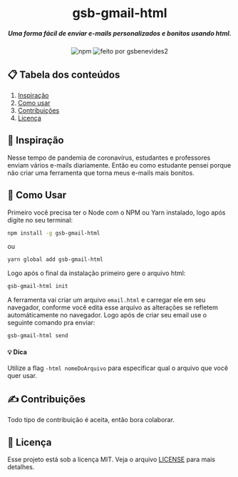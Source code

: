 <h1 align="center">gsb-gmail-html</h1>
<h5 align="center">Uma forma fácil de enviar e-mails personalizados e bonitos usando html.</h5>
<p align="center">
<img alt="npm" src="https://img.shields.io/npm/v/gsb-gmail-html?color=FFB86C"/>
<img alt="feito por gsbenevides2" src="https://img.shields.io/badge/feito%20com%20%F0%9F%92%9B%20por%20-gsbenevides2-yellow"/>
</p>

## 📋 Tabela dos conteúdos
1. [Inspiração](#inspiracao)
2. [Como usar](#como_usar)
3. [Contribuições](#contribuicoes)
4. [Licença](#licenca)

<a name="inspiracao"></a>
## 🤔 Inspiração
Nesse tempo de pandemia de coronavírus, estudantes e professores enviam vários e-mails diariamente. Então eu como estudante pensei porque não criar uma ferramenta que torna meus e-mails mais bonitos.

<a name="como_usar"></a>
## 🚴 Como Usar
Primeiro você precisa ter o Node com o NPM ou Yarn instalado, logo após digite no seu terminal:
```sh
npm install -g gsb-gmail-html
```
ou
```sh
yarn global add gsb-gmail-html
```
Logo após o final da instalação primeiro gere o arquivo html:
```sh
gsb-gmail-html init
```
A ferramenta vai criar um arquivo `email.html`  e carregar ele em seu navegador, conforme você edita esse arquivo as alterações se refletem automáticamente no navegador.
Logo após de criar seu email use o seguinte comando pra enviar:
```sh
gsb-gmail-html send
```
#### 💡 Dica
Utilize a flag `-html nomeDoArquivo` para especificar qual o arquivo que você quer usar.

<a name="contribuicoes"></a>
## ✍️ Contribuições
Todo tipo de contribuição é aceita, então bora colaborar.

<a name="licenca"></a>
## 📃 Licença
Esse projeto está sob a licença MIT. Veja o arquivo [LICENSE](https://github.com/gsbenevides2/gsb-gmail-html/blob/master/LICENSE) para mais detalhes.
